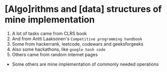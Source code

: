 # [Algo]rithms and [data] structures of mine implementation

1. A lot of tasks came from CLRS book
1. And from Antti Laaksonen's `Competitive programming handbook`
1. Some from hackerrank, leetcode, codewars and geeksforgeeks
1. Also some hackathons, like `google hash code`
1. Others came from random internet pages

* Some others are mine implementation of commonly needed operations

